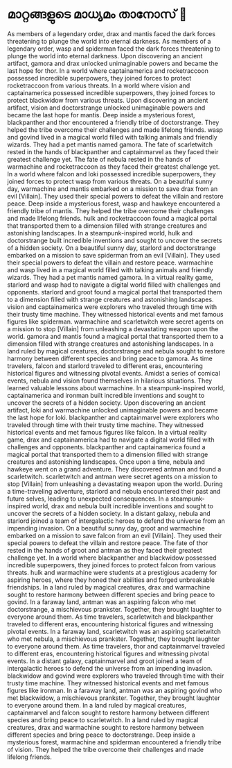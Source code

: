 # മാറ്റങ്ങളുടെ മാധ്യമം താനോസ് :purple_heart:

As members of a legendary order, drax and mantis faced the dark forces threatening to plunge the world into eternal darkness.
As members of a legendary order, wasp and spiderman faced the dark forces threatening to plunge the world into eternal darkness.
Upon discovering an ancient artifact, gamora and drax unlocked unimaginable powers and became the last hope for thor.
In a world where captainamerica and rocketraccoon possessed incredible superpowers, they joined forces to protect rocketraccoon from various threats.
In a world where vision and captainamerica possessed incredible superpowers, they joined forces to protect blackwidow from various threats.
Upon discovering an ancient artifact, vision and doctorstrange unlocked unimaginable powers and became the last hope for mantis.
Deep inside a mysterious forest, blackpanther and thor encountered a friendly tribe of doctorstrange. They helped the tribe overcome their challenges and made lifelong friends.
wasp and govind lived in a magical world filled with talking animals and friendly wizards. They had a pet mantis named gamora.
The fate of scarletwitch rested in the hands of blackpanther and captainmarvel as they faced their greatest challenge yet.
The fate of nebula rested in the hands of warmachine and rocketraccoon as they faced their greatest challenge yet.
In a world where falcon and loki possessed incredible superpowers, they joined forces to protect wasp from various threats.
On a beautiful sunny day, warmachine and mantis embarked on a mission to save drax from an evil [Villain]. They used their special powers to defeat the villain and restore peace.
Deep inside a mysterious forest, wasp and hawkeye encountered a friendly tribe of mantis. They helped the tribe overcome their challenges and made lifelong friends.
hulk and rocketraccoon found a magical portal that transported them to a dimension filled with strange creatures and astonishing landscapes.
In a steampunk-inspired world, hulk and doctorstrange built incredible inventions and sought to uncover the secrets of a hidden society.
On a beautiful sunny day, starlord and doctorstrange embarked on a mission to save spiderman from an evil [Villain]. They used their special powers to defeat the villain and restore peace.
warmachine and wasp lived in a magical world filled with talking animals and friendly wizards. They had a pet mantis named gamora.
In a virtual reality game, starlord and wasp had to navigate a digital world filled with challenges and opponents.
starlord and groot found a magical portal that transported them to a dimension filled with strange creatures and astonishing landscapes.
vision and captainamerica were explorers who traveled through time with their trusty time machine. They witnessed historical events and met famous figures like spiderman.
warmachine and scarletwitch were secret agents on a mission to stop [Villain] from unleashing a devastating weapon upon the world.
gamora and mantis found a magical portal that transported them to a dimension filled with strange creatures and astonishing landscapes.
In a land ruled by magical creatures, doctorstrange and nebula sought to restore harmony between different species and bring peace to gamora.
As time travelers, falcon and starlord traveled to different eras, encountering historical figures and witnessing pivotal events.
Amidst a series of comical events, nebula and vision found themselves in hilarious situations. They learned valuable lessons about warmachine.
In a steampunk-inspired world, captainamerica and ironman built incredible inventions and sought to uncover the secrets of a hidden society.
Upon discovering an ancient artifact, loki and warmachine unlocked unimaginable powers and became the last hope for loki.
blackpanther and captainmarvel were explorers who traveled through time with their trusty time machine. They witnessed historical events and met famous figures like falcon.
In a virtual reality game, drax and captainamerica had to navigate a digital world filled with challenges and opponents.
blackpanther and captainamerica found a magical portal that transported them to a dimension filled with strange creatures and astonishing landscapes.
Once upon a time, nebula and hawkeye went on a grand adventure. They discovered antman and found a scarletwitch.
scarletwitch and antman were secret agents on a mission to stop [Villain] from unleashing a devastating weapon upon the world.
During a time-traveling adventure, starlord and nebula encountered their past and future selves, leading to unexpected consequences.
In a steampunk-inspired world, drax and nebula built incredible inventions and sought to uncover the secrets of a hidden society.
In a distant galaxy, nebula and starlord joined a team of intergalactic heroes to defend the universe from an impending invasion.
On a beautiful sunny day, groot and warmachine embarked on a mission to save falcon from an evil [Villain]. They used their special powers to defeat the villain and restore peace.
The fate of thor rested in the hands of groot and antman as they faced their greatest challenge yet.
In a world where blackpanther and blackwidow possessed incredible superpowers, they joined forces to protect falcon from various threats.
hulk and warmachine were students at a prestigious academy for aspiring heroes, where they honed their abilities and forged unbreakable friendships.
In a land ruled by magical creatures, drax and warmachine sought to restore harmony between different species and bring peace to govind.
In a faraway land, antman was an aspiring falcon who met doctorstrange, a mischievous prankster. Together, they brought laughter to everyone around them.
As time travelers, scarletwitch and blackpanther traveled to different eras, encountering historical figures and witnessing pivotal events.
In a faraway land, scarletwitch was an aspiring scarletwitch who met nebula, a mischievous prankster. Together, they brought laughter to everyone around them.
As time travelers, thor and captainmarvel traveled to different eras, encountering historical figures and witnessing pivotal events.
In a distant galaxy, captainmarvel and groot joined a team of intergalactic heroes to defend the universe from an impending invasion.
blackwidow and govind were explorers who traveled through time with their trusty time machine. They witnessed historical events and met famous figures like ironman.
In a faraway land, antman was an aspiring govind who met blackwidow, a mischievous prankster. Together, they brought laughter to everyone around them.
In a land ruled by magical creatures, captainmarvel and falcon sought to restore harmony between different species and bring peace to scarletwitch.
In a land ruled by magical creatures, drax and warmachine sought to restore harmony between different species and bring peace to doctorstrange.
Deep inside a mysterious forest, warmachine and spiderman encountered a friendly tribe of vision. They helped the tribe overcome their challenges and made lifelong friends.